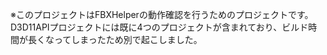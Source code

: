 ※このプロジェクトはFBXHelperの動作確認を行うためのプロジェクトです。
D3D11APIプロジェクトには既に4つのプロジェクトが含まれており、ビルド時間が長くなってしまったため別で起こしました。

